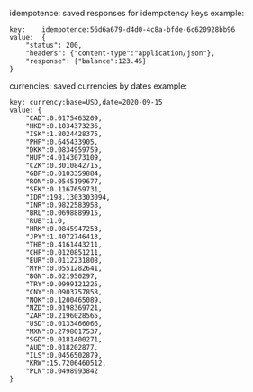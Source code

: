 idempotence: saved responses for idempotency keys
example:

    key:    idempotence:56d6a679-d4d0-4c8a-bfde-6c620928bb96
    value:  {
        "status": 200,
        "headers": {"content-type":"application/json"},
        "response": {"balance":123.45}
    }

currencies: saved currencies by dates
example:

    key: currency:base=USD,date=2020-09-15
    value: {
        "CAD":0.0175463209,
        "HKD":0.1034373236,
        "ISK":1.8024428375,
        "PHP":0.645433905,
        "DKK":0.0834959759,
        "HUF":4.0143073109,
        "CZK":0.3010842715,
        "GBP":0.0103359884,
        "RON":0.0545199677,
        "SEK":0.1167659731,
        "IDR":198.1303303094,
        "INR":0.9822583958,
        "BRL":0.0698889915,
        "RUB":1.0,
        "HRK":0.0845947253,
        "JPY":1.4072746413,
        "THB":0.4161443211,
        "CHF":0.0120851211,
        "EUR":0.0112231808,
        "MYR":0.0551282641,
        "BGN":0.021950297,
        "TRY":0.0999121225,
        "CNY":0.0903757858,
        "NOK":0.1200465089,
        "NZD":0.0198369721,
        "ZAR":0.2196028565,
        "USD":0.0133466066,
        "MXN":0.2798017537,
        "SGD":0.0181400271,
        "AUD":0.018202877,
        "ILS":0.0456502879,
        "KRW":15.7206460512,
        "PLN":0.0498993842
    }